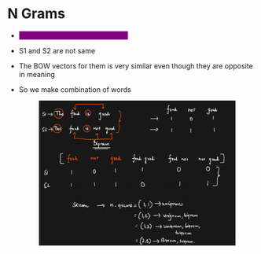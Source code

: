 # N Grams

* <mark style="color:purple;background-color:purple;">**Helps to form semantic meaning**</mark>
* S1 and S2 are not same
* The BOW vectors for them is very similar even though they are opposite in meaning
*   So we make combination of words

    <figure><img src=".gitbook/assets/image (3) (1).png" alt=""><figcaption></figcaption></figure>
